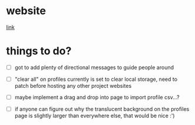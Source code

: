 # website
[link](maozblan.github.io/genshin-randomizer)

# things to do?

- [ ] got to add plenty of directional messages to guide people around

- [ ] "clear all" on profiles currently is set to clear local storage, need to patch before hosting any other project websites
- [ ] maybe implement a drag and drop into page to import profile csv...?
- [ ] if anyone can figure out why the translucent background on the profiles page is slightly larger than everywhere else, that would be nice :')

